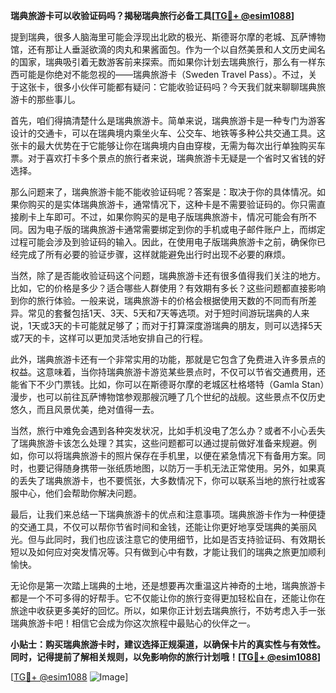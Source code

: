 **瑞典旅游卡可以收验证码吗？揭秘瑞典旅行必备工具[[TG💪+ @esim1088](https://t.me/s/esim1088)]**

提到瑞典，很多人脑海里可能会浮现出北欧的极光、斯德哥尔摩的老城、瓦萨博物馆，还有那让人垂涎欲滴的肉丸和果酱面包。作为一个以自然美景和人文历史闻名的国家，瑞典吸引着无数游客前来探索。而如果你计划去瑞典旅行，那么有一样东西可能是你绝对不能忽视的——瑞典旅游卡（Sweden Travel Pass）。不过，关于这张卡，很多小伙伴可能都有疑问：它能收验证码吗？今天我们就来聊聊瑞典旅游卡的那些事儿。

首先，咱们得搞清楚什么是瑞典旅游卡。简单来说，瑞典旅游卡是一种专门为游客设计的交通卡，可以在瑞典境内乘坐火车、公交车、地铁等多种公共交通工具。这张卡的最大优势在于它能够让你在瑞典境内自由穿梭，无需为每次出行单独购买车票。对于喜欢打卡多个景点的旅行者来说，瑞典旅游卡无疑是一个省时又省钱的好选择。

那么问题来了，瑞典旅游卡能不能收验证码呢？答案是：取决于你的具体情况。如果你购买的是实体瑞典旅游卡，通常情况下，这种卡是不需要验证码的。你只需直接刷卡上车即可。不过，如果你购买的是电子版瑞典旅游卡，情况可能会有所不同。因为电子版的瑞典旅游卡通常需要绑定到你的手机或电子邮件账户上，而绑定过程可能会涉及到验证码的输入。因此，在使用电子版瑞典旅游卡之前，确保你已经完成了所有必要的验证步骤，这样就能避免出行时出现不必要的麻烦。

当然，除了是否能收验证码这个问题，瑞典旅游卡还有很多值得我们关注的地方。比如，它的价格是多少？适合哪些人群使用？有效期有多长？这些问题都直接影响到你的旅行体验。一般来说，瑞典旅游卡的价格会根据使用天数的不同而有所差异。常见的套餐包括1天、3天、5天和7天等选项。对于短时间游玩瑞典的人来说，1天或3天的卡可能就足够了；而对于打算深度游瑞典的朋友，则可以选择5天或7天的卡，这样可以更加灵活地安排自己的行程。

此外，瑞典旅游卡还有一个非常实用的功能，那就是它包含了免费进入许多景点的权益。这意味着，当你持瑞典旅游卡游览某些景点时，不仅可以节省交通费用，还能省下不少门票钱。比如，你可以在斯德哥尔摩的老城区杜格塔特（Gamla Stan）漫步，也可以前往瓦萨博物馆参观那艘沉睡了几个世纪的战舰。这些景点不仅历史悠久，而且风景优美，绝对值得一去。

当然，旅行中难免会遇到各种突发状况，比如手机没电了怎么办？或者不小心丢失了瑞典旅游卡该怎么处理？其实，这些问题都可以通过提前做好准备来规避。例如，你可以将瑞典旅游卡的照片保存在手机里，以便在紧急情况下有备用方案。同时，也要记得随身携带一张纸质地图，以防万一手机无法正常使用。另外，如果真的丢失了瑞典旅游卡，也不要慌张，大多数情况下，你可以联系当地的旅行社或客服中心，他们会帮助你解决问题。

最后，让我们来总结一下瑞典旅游卡的优点和注意事项。瑞典旅游卡作为一种便捷的交通工具，不仅可以帮你节省时间和金钱，还能让你更好地享受瑞典的美丽风光。但与此同时，我们也应该注意它的使用细节，比如是否支持验证码、有效期长短以及如何应对突发情况等。只有做到心中有数，才能让我们的瑞典之旅更加顺利愉快。

无论你是第一次踏上瑞典的土地，还是想要再次重温这片神奇的土地，瑞典旅游卡都是一个不可多得的好帮手。它不仅能让你的旅行变得更加轻松自在，还能让你在旅途中收获更多美好的回忆。所以，如果你正计划去瑞典旅行，不妨考虑入手一张瑞典旅游卡吧！相信它会成为你这次旅程中最贴心的伙伴之一。

**小贴士：购买瑞典旅游卡时，建议选择正规渠道，以确保卡片的真实性与有效性。同时，记得提前了解相关规则，以免影响你的旅行计划哦！[[TG💪+ @esim1088](https://t.me/s/esim1088)]**

[[TG💪+ @esim1088](https://t.me/s/esim1088) ![Image](https://i.postimg.cc/4NQfJmqS/Snipaste-2025-05-13-00-14-12.png)]